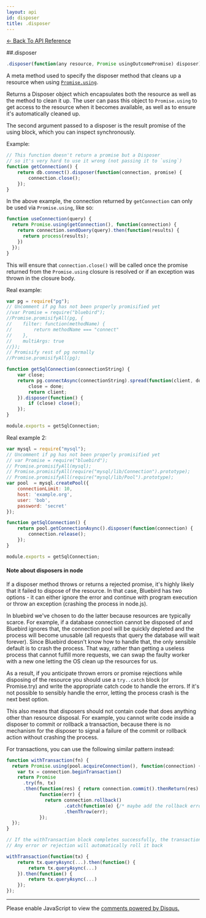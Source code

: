 ```yaml
---
layout: api
id: disposer
title: .disposer
---
```



[← Back To API Reference](/docs/api-reference.html)
<div class="api-code-section"><markdown>
##.disposer

```js
.disposer(function(any resource, Promise usingOutcomePromise) disposer) -> Disposer
```

A meta method used to specify the disposer method that cleans up a resource when using [`Promise.using`](/docs/api/promise.using.html).

Returns a Disposer object which encapsulates both the resource as well as the method to clean it up. The user can pass this object to `Promise.using` to get access to the resource when it becomes available, as well as to ensure it's automatically cleaned up.

The second argument passed to a disposer is the result promise of the using block, which you can inspect synchronously.

Example:

```js
// This function doesn't return a promise but a Disposer
// so it's very hard to use it wrong (not passing it to `using`)
function getConnection() {
    return db.connect().disposer(function(connection, promise) {
        connection.close();
    });
}
```

In the above example, the connection returned by `getConnection` can only be 
used via `Promise.using`, like so:

```js
function useConnection(query) {
  return Promise.using(getConnection(), function(connection) {
    return connection.sendQuery(query).then(function(results) {
      return process(results);
    })
  });
}
```

This will ensure that `connection.close()` will be called once the promise returned
from the `Promise.using` closure is resolved or if an exception was thrown in the closure
body.

Real example:

```js
var pg = require("pg");
// Uncomment if pg has not been properly promisified yet
//var Promise = require("bluebird");
//Promise.promisifyAll(pg, {
//    filter: function(methodName) {
//        return methodName === "connect"
//    },
//    multiArgs: true
//});
// Promisify rest of pg normally
//Promise.promisifyAll(pg);

function getSqlConnection(connectionString) {
    var close;
    return pg.connectAsync(connectionString).spread(function(client, done) {
        close = done;
        return client;
    }).disposer(function() {
        if (close) close();
    });
}

module.exports = getSqlConnection;
```

Real example 2:

```js
var mysql = require("mysql");
// Uncomment if pg has not been properly promisified yet
// var Promise = require("bluebird");
// Promise.promisifyAll(mysql);
// Promise.promisifyAll(require("mysql/lib/Connection").prototype);
// Promise.promisifyAll(require("mysql/lib/Pool").prototype);
var pool  = mysql.createPool({
    connectionLimit: 10,
    host: 'example.org',
    user: 'bob',
    password: 'secret'
});

function getSqlConnection() {
    return pool.getConnectionAsync().disposer(function(connection) {
        connection.release();
    });
}

module.exports = getSqlConnection;
```

#### Note about disposers in node

If a disposer method throws or returns a rejected promise, it's highly likely that it failed to dispose of the resource. In that case, Bluebird has two options - it can either ignore the error and continue with program execution or throw an exception (crashing the process in node.js).

In bluebird we've chosen to do the latter because resources are typically scarce. For example, if a database connection cannot be disposed of and Bluebird ignores that, the connection pool will be quickly depleted and the process will become unusable (all requests that query the database will wait forever). Since Bluebird doesn't know how to handle that, the only sensible default is to crash the process. That way, rather than getting a useless process that cannot fulfill more requests, we can swap the faulty worker with a new one letting the OS clean up the resources for us.

As a result, if you anticipate thrown errors or promise rejections while disposing of the resource you should use a `try..catch` block (or Promise.try) and write the appropriate catch code to handle the errors. If it's not possible to sensibly handle the error, letting the process crash is the next best option.

This also means that disposers should not contain code that does anything other than resource disposal. For example, you cannot write code inside a disposer to commit or rollback a transaction, because there is no mechanism for the disposer to signal a failure of the commit or rollback action without crashing the process.

For transactions, you can use the following similar pattern instead:

```js
function withTransaction(fn) {
  return Promise.using(pool.acquireConnection(), function(connection) {
    var tx = connection.beginTransaction()
    return Promise
      .try(fn, tx)
      .then(function(res) { return connection.commit().thenReturn(res) },
            function(err) {
              return connection.rollback()
                     .catch(function(e) {/* maybe add the rollback error to err */})
                     .thenThrow(err);
            });
  });
}

// If the withTransaction block completes successfully, the transaction is automatically committed
// Any error or rejection will automatically roll it back

withTransaction(function(tx) {
    return tx.queryAsync(...).then(function() {
        return tx.queryAsync(...)
    }).then(function() {
        return tx.queryAsync(...)
    });
});
```

<hr>
</markdown></div>

<div id="disqus_thread"></div>
<script type="text/javascript">
    var disqus_title = ".disposer";
    var disqus_shortname = "bluebirdjs";
    var disqus_identifier = "disqus-id-disposer";
    
    (function() {
        var dsq = document.createElement("script"); dsq.type = "text/javascript"; dsq.async = true;
        dsq.src = "//" + disqus_shortname + ".disqus.com/embed.js";
        (document.getElementsByTagName("head")[0] || document.getElementsByTagName("body")[0]).appendChild(dsq);
    })();
</script>
<noscript>Please enable JavaScript to view the <a href="https://disqus.com/?ref_noscript" rel="nofollow">comments powered by Disqus.</a></noscript>

